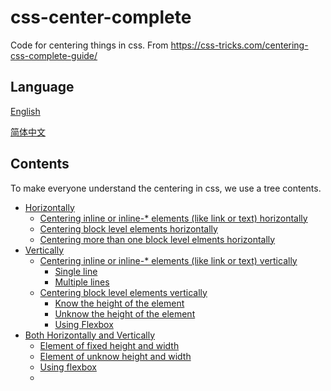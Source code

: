 # css-center-complete
Code for centering things in css. From https://css-tricks.com/centering-css-complete-guide/

## Language
[English]()

[简体中文]()

## Contents
To make everyone understand the centering in css, we use a tree contents.

- [Horizontally]()
  + [Centering inline or inline-* elements (like link or text) horizontally]()
  + [Centering block level elements horizontally]()
  + [Centering more than one block level elments horizontally]()
- [Vertically]()
  + [Centering inline or inline-* elements (like link or text) vertically]()
    - [Single line]()
    - [Multiple lines]()
  + [Centering block level elements vertically]()
    - [Know the height of the element]()
    - [Unknow the height of the element]()
    - [Using Flexbox]()
- [Both Horizontally and Vertically]()
  + [Element of fixed height and width]()
  + [Element of unknow height and width]()
  + [Using flexbox]()
  + 
